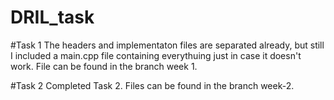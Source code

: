 # DRIL_task

#Task 1
    The headers and implementaton files are separated already, but still I included a main.cpp file containing everythuing just in case it doesn't work. File can be found in the branch week 1.

#Task 2
   Completed Task 2. Files can be found in the branch week-2.
